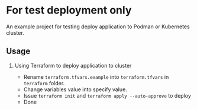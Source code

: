 # For test deployment only

An example project for testing deploy application to Podman or Kubernetes cluster.

## Usage

1. Using Terraform to deploy application to cluster

    - Rename `terraform.tfvars.example` into `terraform.tfvars` in `terraform` folder.
    - Change variables value into specify value.
    - Issue `terraform init` and `terraform apply --auto-approve` to deploy
    - Done
